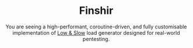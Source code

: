 <div align="center">
  <h1>Finshir</h1>
  
  You are seeing a high-performant, coroutine-driven, and fully customisable implementation of [Low & Slow](https://www.cloudflare.com/learning/ddos/ddos-low-and-slow-attack/) load generator designed for real-world pentesting.
</div>
